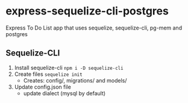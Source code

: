 # express-sequelize-cli-postgres
Express To Do List app that uses sequelize, sequelize-cli, pg-mem and postgres 


## Sequelize-CLI
1. Install sequelize-cli `npm i -D sequelize-cli`
2. Create files `sequelize init`
   - Creates: config/, migrations/ and models/
3. Update config.json file
   - update dialect (mysql by default)